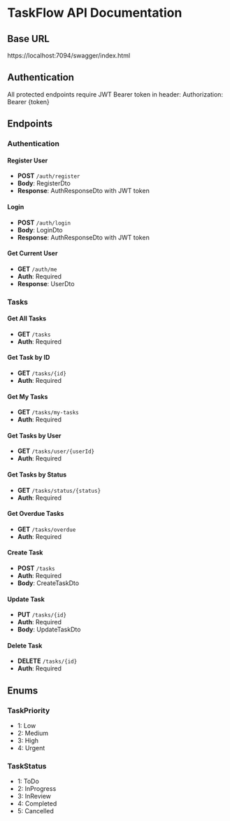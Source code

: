 # TaskFlow API Documentation

## Base URL
https://localhost:7094/swagger/index.html
## Authentication
All protected endpoints require JWT Bearer token in header:
Authorization: Bearer {token}
## Endpoints

### Authentication

#### Register User
- **POST** `/auth/register`
- **Body**: RegisterDto
- **Response**: AuthResponseDto with JWT token

#### Login
- **POST** `/auth/login`
- **Body**: LoginDto
- **Response**: AuthResponseDto with JWT token

#### Get Current User
- **GET** `/auth/me`
- **Auth**: Required
- **Response**: UserDto

### Tasks

#### Get All Tasks
- **GET** `/tasks`
- **Auth**: Required

#### Get Task by ID
- **GET** `/tasks/{id}`
- **Auth**: Required

#### Get My Tasks
- **GET** `/tasks/my-tasks`
- **Auth**: Required

#### Get Tasks by User
- **GET** `/tasks/user/{userId}`
- **Auth**: Required

#### Get Tasks by Status
- **GET** `/tasks/status/{status}`
- **Auth**: Required

#### Get Overdue Tasks
- **GET** `/tasks/overdue`
- **Auth**: Required

#### Create Task
- **POST** `/tasks`
- **Auth**: Required
- **Body**: CreateTaskDto

#### Update Task
- **PUT** `/tasks/{id}`
- **Auth**: Required
- **Body**: UpdateTaskDto

#### Delete Task
- **DELETE** `/tasks/{id}`
- **Auth**: Required

## Enums

### TaskPriority
- 1: Low
- 2: Medium
- 3: High
- 4: Urgent

### TaskStatus
- 1: ToDo
- 2: InProgress
- 3: InReview
- 4: Completed
- 5: Cancelled